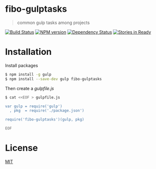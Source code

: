 # fibo-gulptasks

> common gulp tasks among projects

[![Build Status](https://travis-ci.org//fibo-gulptasks.png?branch=master)](https://travis-ci.org//fibo-gulptasks.png?branch=master) [![NPM version](https://badge.fury.io/js/fibo-gulptasks.png)](http://badge.fury.io/js/fibo-gulptasks) [![Dependency Status](https://gemnasium.com//fibo-gulptasks.png)](https://gemnasium.com//fibo-gulptasks) [![Stories in Ready](https://badge.waffle.io//fibo-gulptasks.png?label=ready&title=Ready)](https://waffle.io//fibo-gulptasks)

# Installation

Install packages

```bash
$ npm install -g gulp
$ npm install --save-dev gulp fibo-gulptasks
```

Then create a *gulpfile.js*

```bash
$ cat <<EOF > gulpfile.js

var gulp = require('gulp')
  , pkg  = require('./package.json')

require('fibo-gulptasks')(gulp, pkg)

EOF
```

# License

[MIT](http://fibo.mit-license.org/)


